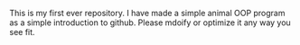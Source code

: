 This is my first ever repository. I have made a simple animal OOP program as a simple introduction to github. Please mdoify or optimize it any way you see fit.

